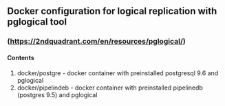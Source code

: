 ## Docker configuration for logical replication with pglogical tool
### (https://2ndquadrant.com/en/resources/pglogical/)

#### Contents
1. docker/postgre - docker container with preinstalled postgresql 9.6 and pglogical
2. docker/pipelindeb - docker container with preinstalled pipelinedb (postgres 9.5) and pglogical
